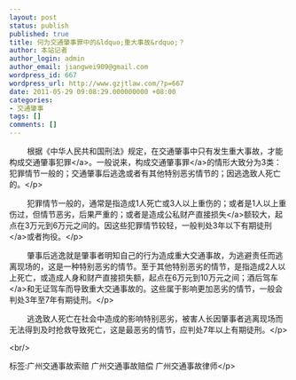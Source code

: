 ```yaml
---
layout: post
status: publish
published: true
title: 何为交通肇事罪中的&ldquo;重大事故&rdquo;？
author: 本站记者
author_login: admin
author_email: jiangwei909@gmail.com
wordpress_id: 667
wordpress_url: http://www.gzjtlaw.com/?p=667
date: 2011-05-29 09:08:29.000000000 +08:00
categories:
- 交通肇事
tags: []
comments: []
---
```

<p><p>　　 根据《中华人民共和国刑法》规定，在交通肇事中只有发生重大事故，才能构成交通肇事<a>犯罪<&#47;a>。一般说来，构成<a>交通肇事罪<&#47;a>的情形大致分为3类：犯罪情节一般的；交通肇事后逃逸或者有其他特别恶劣情节的；因逃逸致人死亡的。<&#47;p><p>　　 犯罪情节一般的，通常是指造成1人死亡或3人以上重伤的；或者是1人以上重伤过，但情节恶劣，后果严重的；或者是造成公私财产直接<a>损失<&#47;a>额较大，起点在3万元到6万元之间的。因这些犯罪情节较轻，一般判处3年以下<a>有期徒刑<&#47;a>或者拘役。<&#47;p><p>　　 肇事后逃逸就是肇事者明知自己的行为造成重大交通事故，为逃避责任而逃离现场的，这是一种特别恶劣的情节。至于其他特别恶劣的情节，是指造成2人以上死亡，或造成人身和财产直接损失额，起点在6万元到10万元之间；<a>酒后驾车<&#47;a>和无证驾车而导致重大交通事故的。这些属于影响更加恶劣的情节，一般会判处3年至7年有期徒刑。<&#47;p><p>　　 逃逸致人死亡在社会中造成的影响特别恶劣，被害人长因肇事者逃离现场而无法得到及时抢救导致死亡，这是最恶劣的情节，应判处7年以上有期徒刑。<&#47;p><br&#47;><p>标签:广州交通事故索赔 广州交通事故赔偿 广州交通事故律师<&#47;p>
